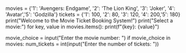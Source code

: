 movies = {'1': 'Avengers: Endgame', '2': 'The Lion King', '3': 'Joker', '4': 'Avatar','5': 'Godzilla'}
tickets = {'1': 100, '2': 80, '3': 120, '4': 200,'5': 180}
print("Welcome to the Movie Ticket Booking System!")
print("Select a movie:")
for key, value in movies.items():
    print(f"{key}: {value}")

movie_choice = input("Enter the movie number: ")
if movie_choice in movies:
    num_tickets = int(input("Enter the number of tickets: "))
